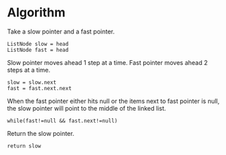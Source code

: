 # Algorithm

Take a slow pointer and a fast pointer.

    ListNode slow = head  
    ListNode fast = head

Slow pointer moves ahead 1 step at a time. Fast pointer moves ahead 2 steps at a time.

    slow = slow.next  
    fast = fast.next.next


When the fast pointer either hits null or the items next to fast pointer is null, the slow pointer will point to the middle of the linked list.

    while(fast!=null && fast.next!=null)

Return the slow pointer.

    return slow